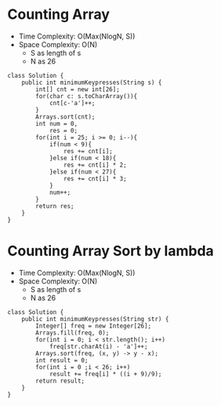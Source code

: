 # Counting Array
* Time Complexity: O(Max(NlogN, S))
* Space Complexity: O(N)
	* S as length of s
	* N as 26
```
class Solution {
    public int minimumKeypresses(String s) {
        int[] cnt = new int[26];
        for(char c: s.toCharArray()){
            cnt[c-'a']++;
        }
        Arrays.sort(cnt);
        int num = 0, 
            res = 0;
        for(int i = 25; i >= 0; i--){
            if(num < 9){
                res += cnt[i];
            }else if(num < 18){
                res += cnt[i] * 2;
            }else if(num < 27){
                res += cnt[i] * 3;
            }
            num++;
        }
        return res;
    }
}
```
# Counting Array Sort by lambda
* Time Complexity: O(Max(NlogN, S))
* Space Complexity: O(N)
	* S as length of s
	* N as 26
```
class Solution {
    public int minimumKeypresses(String str) {
        Integer[] freq = new Integer[26];
        Arrays.fill(freq, 0);
        for(int i = 0; i < str.length(); i++)
            freq[str.charAt(i) - 'a']++;
        Arrays.sort(freq, (x, y) -> y - x);
        int result = 0;
        for(int i = 0 ;i < 26; i++)
            result += freq[i] * ((i + 9)/9);
        return result;
    }
}
```